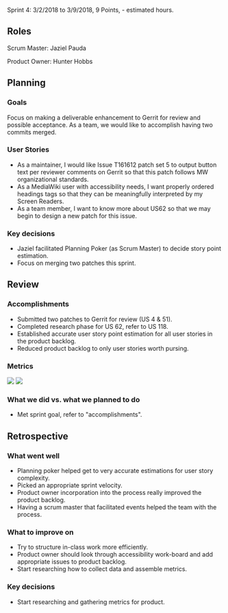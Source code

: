 Sprint 4: 3/2/2018 to 3/9/2018, 9 Points, - estimated hours.

## Roles
Scrum Master: Jaziel Pauda

Product Owner: Hunter Hobbs

## Planning

### Goals
Focus on making a deliverable enhancement to Gerrit for review and possible acceptance. As a team, we would like to accomplish having two commits merged.

### User Stories
- As a maintainer, I would like Issue T161612 patch set 5 to output button text per reviewer comments on Gerrit so that this patch follows MW organizational standards.  
- As a MediaWiki user with accessibility needs, I want properly ordered headings tags so that they can be meaningfully interpreted by my Screen Readers.  
- As a team member, I want to know more about US62 so that we may begin to design a new patch for this issue.

### Key decisions  
- Jaziel facilitated Planning Poker (as Scrum Master) to decide story point estimation.  
- Focus on merging two patches this sprint.

## Review
### Accomplishments
- Submitted two patches to Gerrit for review (US 4 & 51).
- Completed research phase for US 62, refer to US 118.
- Established accurate user story point estimation for all user stories in the product backlog.
- Reduced product backlog to only user stories worth pursing.

### Metrics
![](http://chickencheetos.coffee/Pictures/Sprint4_Iteration_Burndown.png)
![](http://chickencheetos.coffee/Pictures/Sprint4_CumulativeFlow.png)

### What we did vs. what we planned to do
- Met sprint goal, refer to "accomplishments".

## Retrospective

### What went well
- Planning poker helped get to very accurate estimations for user story complexity.
- Picked an appropriate sprint velocity.
- Product owner incorporation into the process really improved the product backlog.
- Having a scrum master that facilitated events helped the team with the process.

### What to improve on
- Try to structure in-class work more efficiently.
- Product owner should look through accessibility work-board and add appropriate issues to product backlog.
- Start researching how to collect data and assemble metrics.

### Key decisions
- Start researching and gathering metrics for product.